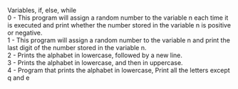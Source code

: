 Variables, if, else, while <br>
0 - This program will assign a random number to the variable n each time it is executed and print whether the number stored in the variable n is positive or negative. <br>
1 - This program will assign a random number to the variable n and print the last digit of the number stored in the variable n. <br>
2 - Prints the alphabet in lowercase, followed by a new line. <br>
3 - Prints the alphabet in lowercase, and then in uppercase. <br>
4 - Program that prints the alphabet in lowercase, Print all the letters except q and e
